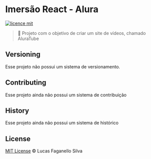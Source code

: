 # Imersão React - Alura

[![licence mit](https://img.shields.io/github/license/Luc4sf/Alura)](https://github.com/Luc4sf/Alura/blob/main/LICENSE)

> :rocket: Projeto com o objetivo de criar um site de vídeos, chamado AluraTube

## Versioning

Esse projeto não possui um sistema de versionamento.

## Contributing

Esse projeto ainda não possui um sistema de contribuição
<!--Find on our [roadmap](https://github.com/Luc4sf/Alura/issues) the next steps of the project ;)
<br>
Want to contribute? [Follow these recommendations](https://github.com/Luc4sf/Alura/blob/master/CONTRIBUTING.md).
-->

## History

Esse projeto ainda não possui um sistema de histórico
<!--
See [Releases](https://github.com/Luc4sf/Alura/releases) for detailed changelog.
-->

## License
[MIT License](https://github.com/Luc4sf/Alura/blob/main/LICENSE) © Lucas Faganello Silva
